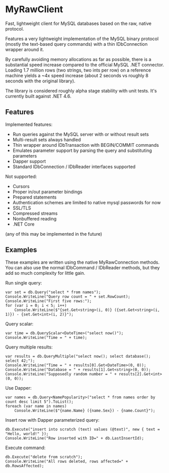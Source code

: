 # MyRawClient

Fast, lightweight client for MySQL databases based on the raw, native protocol.

Features a very lightweight implementation of the MySQL binary protocol (mostly the text-based query commands)
with a thin IDbConnection wrapper around it.

By carefully avoiding memory allocations as far as possible, there is a substantial speed increase compared to
the official MySQL .NET connector. Loading 1.7 million rows (two strings, two ints per row) on a reference machine yields
a ~4x speed increase (about 2 seconds vs roughly 8 seconds with the original library).

The library is considered roughly alpha stage stability with unit tests. It's currently built against .NET 4.6.

## Features

Implemented features:
* Run queries against the MySQL server with or without result sets
* Multi-result sets always handled
* Thin wrapper around IDbTransaction with BEGIN/COMMIT commands
* Emulates parameter support by parsing the query and substituting parameters
* Dapper support
* Standard IDbConnection / IDbReader interfaces supported

Not supported:
* Cursors
* Proper in/out parameter bindings
* Prepared statements
* Authentication schemes are limited to native mysql passwords for now
* SSL/TLS
* Compressed streams
* Nonbuffered reading
* .NET Core

(any of this may be implemented in the future)

## Examples

These examples are written using the native MyRawConnection methods. You can also
use the normal IDbCommand / IDbReader methods, but they add so much complexity for
little gain.

Run single query:

    var set = db.Query("select * from names");
    Console.WriteLine("Query row count = " + set.RowCount);
    Console.WriteLine("First five rows:");
    for (var i = 0; i < 5; i++)
        Console.WriteLine($"{set.Get<string>(i, 0)} ({set.Get<string>(i, 1)}) - {set.Get<int>(i, 2)}");

Query scalar:

    var time = db.QueryScalar<DateTime>("select now()");
    Console.WriteLine("Time = " + time);

Query multiple results:

    var results = db.QueryMultiple("select now(); select database(); select 42;");
    Console.WriteLine("Time = " + results[0].Get<DateTime>(0, 0));
    Console.WriteLine("Database = " + results[1].Get<string>(0, 0));
    Console.WriteLine("Supposedly random number = " + results[2].Get<int>(0, 0));

Use Dapper:

    var names = db.Query<NamePopularity>("select * from names order by count desc limit 5").ToList();
    foreach (var name in names)
        Console.WriteLine($"{name.Name} ({name.Sex}) - {name.Count}");

Insert row with Dapper parameterized query:

    db.Execute("insert into scratch (text) values (@text)", new { text = "Hello, world!" });
    Console.WriteLine("Row inserted with ID=" + db.LastInsertId);

Execute command:

    db.Execute("delete from scratch");
    Console.WriteLine("All rows deleted, rows affected=" + db.RowsAffected);
